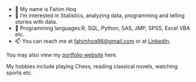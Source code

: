 - 👋 My name is Fahim Hoq
- 👀 I’m interested in Statistics, analyzing data, programming and telling stories with data.
- 🌱 Programming languages:R, SQL, Python, SAS, JMP, SPSS, Excel VBA etc. 
- 📫 You can reach me at fahimhoq96@gmail.com or at [LinkedIn](https://www.linkedin.com/in/fahim-hoq). 

You may also view my [portfolio website](https://fahimhoq96.github.io/) here.


My hobbies include playing Chess, reading classical novels, watching sports etc.

<!---
fahimhoq96/fahimhoq96 is a ✨ special ✨ repository because its `README.md` (this file) appears on your GitHub profile.
You can click the Preview link to take a look at your changes.
--->
